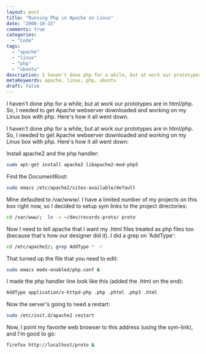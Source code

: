 ```yaml
---
layout: post
title: "Running Php in Apache on Linux"
date: "2008-10-15"
comments: true
categories:
  - "Code"
tags:
  - "apache"
  - "linux"
  - "php"
  - "ubuntu"
description: I haven't done php for a while, but at work our prototypes are in html/php.  So, I needed to get Apache webserver downloaded and working on my Linux box wit
metaKeywords: apache, linux, php, ubuntu
draft: false
---
```


I haven't done php for a while, but at work our prototypes are in html/php.  So, I needed to get Apache webserver downloaded and working on my Linux box with php.  Here's how it all went down.

<!--more-->

I haven't done php for a while, but at work our prototypes are in html/php.  So, I needed to get Apache webserver downloaded and working on my Linux box with php.  Here's how it all went down:

Install apache2 and the php handler:

```bash
sudo apt-get install apache2 libapache2-mod-php5
```

Find the DocumentRoot:

```bash
sudo emacs /etc/apache2/sites-available/default
```

Mine defaulted to /var/www/.  I have a limited number of my projects on this box right now, so I decided to setup sym links to the project directories:

```bash
cd /var/www/;  ln -s ~/dev/records-proto/ proto
```

Now I need to tell apache that I want my .html files treated as php files too (because that's how our designer did it).  I did a grep on 'AddType':

```bash
cd /etc/apache2/; grep AddType * -r
```

That turned up the file that you need to edit:
```bash
sudo emacs mods-enabled/php.conf &
```

I made the php handler line look like this (added the .html on the end):
```xml
AddType application/x-httpd-php .php .phtml .php3 .html
```

Now the server's going to need a restart:
```bash
sudo /etc/init.d/apache2 restart
```

Now, I point my favorite web browser to this address (using the sym-link), and I'm good to go:
```bash
firefox http://localhost/proto &
```


  
